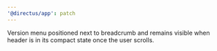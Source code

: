 ```yaml
---
'@directus/app': patch
---
```


Version menu positioned next to breadcrumb and remains visible when header is in its compact state once the user
scrolls.
